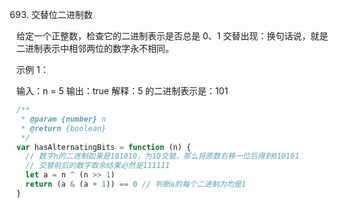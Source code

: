693. 交替位二进制数

给定一个正整数，检查它的二进制表示是否总是 0、1 交替出现：换句话说，就是二进制表示中相邻两位的数字永不相同。

示例 1：

输入：n = 5
输出：true
解释：5 的二进制表示是：101

```js
/**
 * @param {number} n
 * @return {boolean}
 */
var hasAlternatingBits = function (n) {
  // 数字n的二进制如果是101010，为10交替，那么将原数右移一位后得到010101
  // 交替前后的数字取余结果必然是111111
  let a = n ^ (n >> 1)
  return (a & (a + 1)) == 0 // 判断a的每个二进制为均是1
}
```
